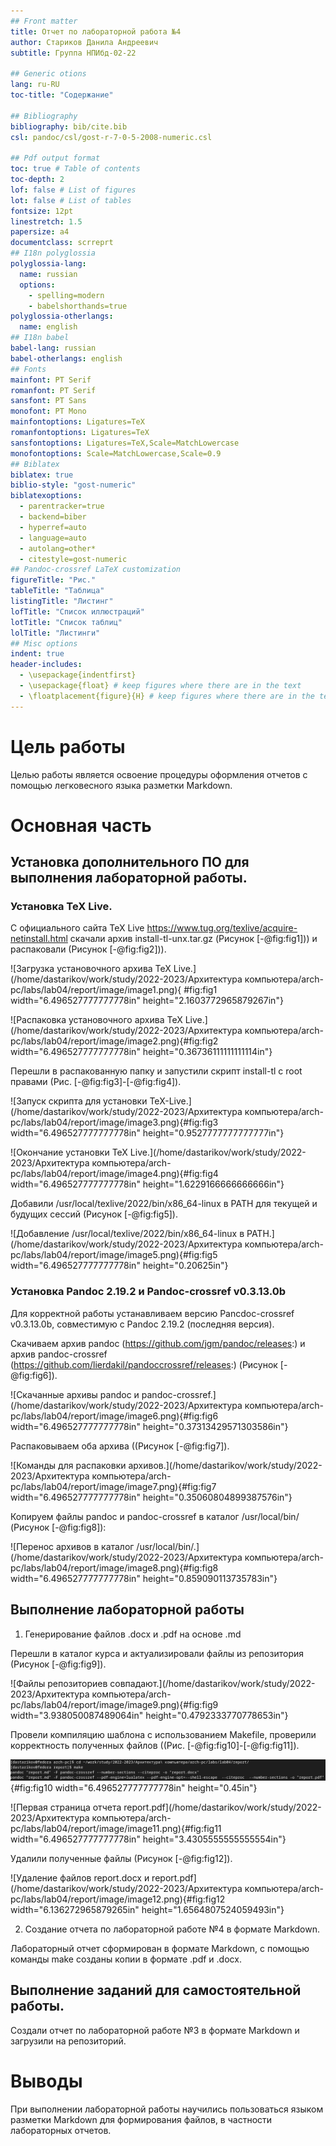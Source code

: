 ```yaml
---
## Front matter
title: Отчет по лабораторной работа №4
author: Стариков Данила Андреевич
subtitle: Группа НПИбд-02-22

## Generic otions
lang: ru-RU
toc-title: "Содержание"

## Bibliography
bibliography: bib/cite.bib
csl: pandoc/csl/gost-r-7-0-5-2008-numeric.csl

## Pdf output format
toc: true # Table of contents
toc-depth: 2
lof: false # List of figures
lot: false # List of tables
fontsize: 12pt
linestretch: 1.5
papersize: a4
documentclass: scrreprt
## I18n polyglossia
polyglossia-lang:
  name: russian
  options:
	- spelling=modern
	- babelshorthands=true
polyglossia-otherlangs:
  name: english
## I18n babel
babel-lang: russian
babel-otherlangs: english
## Fonts
mainfont: PT Serif
romanfont: PT Serif
sansfont: PT Sans
monofont: PT Mono
mainfontoptions: Ligatures=TeX
romanfontoptions: Ligatures=TeX
sansfontoptions: Ligatures=TeX,Scale=MatchLowercase
monofontoptions: Scale=MatchLowercase,Scale=0.9
## Biblatex
biblatex: true
biblio-style: "gost-numeric"
biblatexoptions:
  - parentracker=true
  - backend=biber
  - hyperref=auto
  - language=auto
  - autolang=other*
  - citestyle=gost-numeric
## Pandoc-crossref LaTeX customization
figureTitle: "Рис."
tableTitle: "Таблица"
listingTitle: "Листинг"
lofTitle: "Список иллюстраций"
lotTitle: "Список таблиц"
lolTitle: "Листинги"
## Misc options
indent: true
header-includes:
  - \usepackage{indentfirst}
  - \usepackage{float} # keep figures where there are in the text
  - \floatplacement{figure}{H} # keep figures where there are in the text
---
```


# Цель работы

Целью работы является освоение процедуры оформления отчетов с помощью легковесного языка разметки Markdown.


# Основная часть

## Установка дополнительного ПО для выполнения лабораторной работы.

### Установка TeX Live.

С официального сайта TeX Live
<https://www.tug.org/texlive/acquire-netinstall.html> скачали архив install-tl-unx.tar.gz (Рисунок [-@fig:fig1])) и распаковали (Рисунок [-@fig:fig2])).

![Загрузка установочного архива TeX Live.](/home/dastarikov/work/study/2022-2023/Архитектура компьютера/arch-pc/labs/lab04/report/image/image1.png){ #fig:fig1 width="6.496527777777778in" height="2.1603772965879267in"}

![Распаковка установочного архива TeX Live.](/home/dastarikov/work/study/2022-2023/Архитектура компьютера/arch-pc/labs/lab04/report/image/image2.png){#fig:fig2 width="6.496527777777778in" height="0.36736111111111114in"}

Перешли в распакованную папку и запустили скрипт install-tl с root правами (Рис. [-@fig:fig3]-[-@fig:fig4]).

![Запуск скрипта для установки TeX-Live.](/home/dastarikov/work/study/2022-2023/Архитектура компьютера/arch-pc/labs/lab04/report/image/image3.png){#fig:fig3 width="6.496527777777778in" height="0.9527777777777777in"}

![Окончание установки TeX Live.](/home/dastarikov/work/study/2022-2023/Архитектура компьютера/arch-pc/labs/lab04/report/image/image4.png){#fig:fig4 width="6.496527777777778in" height="1.6229166666666666in"}

Добавили /usr/local/texlive/2022/bin/x86_64-linux в PATH для текущей и будущих сессий (Рисунок [-@fig:fig5]).

![Добавление /usr/local/texlive/2022/bin/x86_64-linux в PATH.](/home/dastarikov/work/study/2022-2023/Архитектура компьютера/arch-pc/labs/lab04/report/image/image5.png){#fig:fig5 width="6.496527777777778in" height="0.20625in"}

### Установка Pandoc 2.19.2 и Pandoc-crossref v0.3.13.0b

Для корректной работы устанавливаем версию Pancdoc-crossref v0.3.13.0b, совместимую с Pandoc 2.19.2 (последняя версия).

Скачиваем архив pandoc (<https://github.com/jgm/pandoc/releases>:) и
архив pandoc-crossref (<https://github.com/lierdakil/pandoccrossref/releases>:) (Рисунок [-@fig:fig6]).

![Скачанные архивы pandoc и pandoc-crossref.](/home/dastarikov/work/study/2022-2023/Архитектура компьютера/arch-pc/labs/lab04/report/image/image6.png){#fig:fig6 width="6.496527777777778in" height="0.37313429571303586in"}

Распаковываем оба архива ((Рисунок [-@fig:fig7]).

![Команды для распаковки архивов.](/home/dastarikov/work/study/2022-2023/Архитектура компьютера/arch-pc/labs/lab04/report/image/image7.png){#fig:fig7 width="6.496527777777778in" height="0.35060804899387576in"}

Копируем файлы pandoc и pandoc-crossref в каталог /usr/local/bin/ (Рисунок [-@fig:fig8]):

![Перенос архивов в каталог /usr/local/bin/.](/home/dastarikov/work/study/2022-2023/Архитектура компьютера/arch-pc/labs/lab04/report/image/image8.png){#fig:fig8 width="6.496527777777778in" height="0.859090113735783in"}

## Выполнение лабораторной работы

1.  Генерирование файлов .docx и .pdf на основе .md

Перешли в каталог курса и актуализировали файлы из репозитория (Рисунок [-@fig:fig9]).

![Файлы репозиториев совпадают.](/home/dastarikov/work/study/2022-2023/Архитектура компьютера/arch-pc/labs/lab04/report/image/image9.png){#fig:fig9 width="3.938050087489064in" height="0.4792333770778653in"}

Провели компиляцию шаблона с использованием Makefile, проверили корректность полученных файлов ((Рис. [-@fig:fig10]-[-@fig:fig11]).

![Компиляция файлов report.docx и report.pdf на основе report.md.](image/image10.png){#fig:fig10 width="6.496527777777778in" height="0.45in"}

![Первая страница отчета report.pdf](/home/dastarikov/work/study/2022-2023/Архитектура компьютера/arch-pc/labs/lab04/report/image/image11.png){#fig:fig11 width="6.496527777777778in" height="3.4305555555555554in"}

Удалили полученные файлы (Рисунок [-@fig:fig12]).

![Удаление файлов report.docx и report.pdf](/home/dastarikov/work/study/2022-2023/Архитектура компьютера/arch-pc/labs/lab04/report/image/image12.png){#fig:fig12 width="6.136272965879265in" height="1.6564807524059493in"}

2.  Создание отчета по лабораторной работе №4 в формате Markdown.

Лабораторный отчет сформирован в формате Markdown, с помощью команды make созданы копии в формате .pdf и .docx.

## Выполнение заданий для самостоятельной работы.

Создали отчет по лабораторной работе №3 в формате Markdown и загрузили на репозиторий.

# Выводы

При выполнении лабораторной работы научились пользоваться языком разметки Markdown для формирования файлов, в частности лабораторных отчетов.
